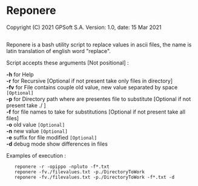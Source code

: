 ###
# Reponere 
 Copyright (C) 2021 GPSoft S.A.
 Version: 1.0, date: 15 Mar 2021
##
Reponere is a bash utility script to replace values in ascii files, the name is latin translation of english word "replace".  
 
Script accepts these arguments [Not positional] : 
 
**-h** for Help  
**-r** for Recursive [Optional if not present take only files in directory]  
**-fv** for File contains couple old value, new value separated by space `[Optional]`  
**-p** for Directory path where are presentes file to substitute [Optional if not present take ./ ]  
**-f** for file names to take for substitutions [Optional if not present take all files]  
**-o** old value `[Optional]`  
**-n** new value `[Optional]`  
**-e** suffix for file modified `[Optional]`  
**-d** debug mode show differences in files  

 Examples of execution :

       reponere -r -opippo -npluto -f*.txt  
       reponere -fv./filevalues.txt -p./DirectoryToWork  
       reponere -fv./filevalues.txt -p./DirectoryToWork -f*.txt -d
